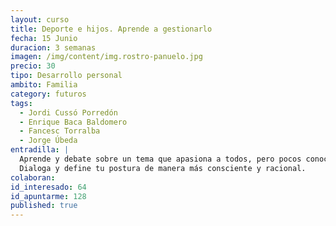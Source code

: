 ```yaml
---
layout: curso
title: Deporte e hijos. Aprende a gestionarlo
fecha: 15 Junio
duracion: 3 semanas
imagen: /img/content/img.rostro-panuelo.jpg
precio: 30
tipo: Desarrollo personal
ambito: Familia
category: futuros
tags:
  - Jordi Cussó Porredón
  - Enrique Baca Baldomero
  - Fancesc Torralba
  - Jorge Úbeda
entradilla: |
  Aprende y debate sobre un tema que apasiona a todos, pero pocos conocen bien.
  Dialoga y define tu postura de manera más consciente y racional.
colaboran:
id_interesado: 64
id_apuntarme: 128
published: true
---
```


